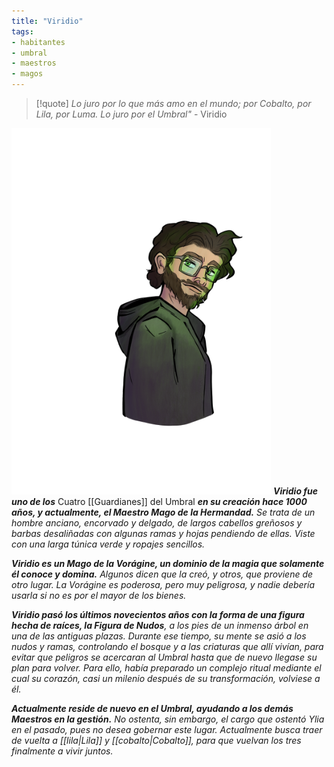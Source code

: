 ```yaml
---
title: "Viridio"
tags: 
- habitantes
- umbral
- maestros
- magos
---
```

>[!quote]
>_Lo juro por lo que más amo en el mundo; por Cobalto, por Lila, por Luma. Lo juro por el Umbral"_
>\- Viridio


![](images/Viridio.png)
**_Viridio fue uno de los_** Cuatro [[Guardianes]] del Umbral **_en su creación hace 1000 años, y actualmente, el Maestro Mago de la Hermandad._** _Se trata de un hombre anciano, encorvado y delgado, de largos cabellos greñosos y barbas desaliñadas con algunas ramas y hojas pendiendo de ellas. Viste con una larga túnica verde y ropajes sencillos._

**_Viridio es un Mago de la Vorágine, un dominio de la magia que solamente él conoce y domina._** _Algunos dicen que la creó, y otros, que proviene de otro lugar. La Vorágine es poderosa, pero muy peligrosa, y nadie debería usarla si no es por el mayor de los bienes._

**_Viridio pasó los últimos novecientos años con la forma de una figura hecha de raíces, la Figura de Nudos_**_, a los pies de un inmenso árbol en una de las antiguas plazas. Durante ese tiempo, su mente se asió a los nudos y ramas, controlando el bosque y a las criaturas que allí vivían, para evitar que peligros se acercaran al Umbral hasta que de nuevo llegase su plan para volver. Para ello, había preparado un complejo ritual mediante el cual su corazón, casi un milenio después de su transformación, volviese a él._

**_Actualmente reside de nuevo en el Umbral, ayudando a los demás Maestros en la gestión._** _No ostenta, sin embargo, el cargo que ostentó Ylia en el pasado, pues no desea gobernar este lugar. Actualmente busca traer de vuelta a [[lila|Lila]] y [[cobalto|Cobalto]], para que vuelvan los tres finalmente a vivir juntos._

